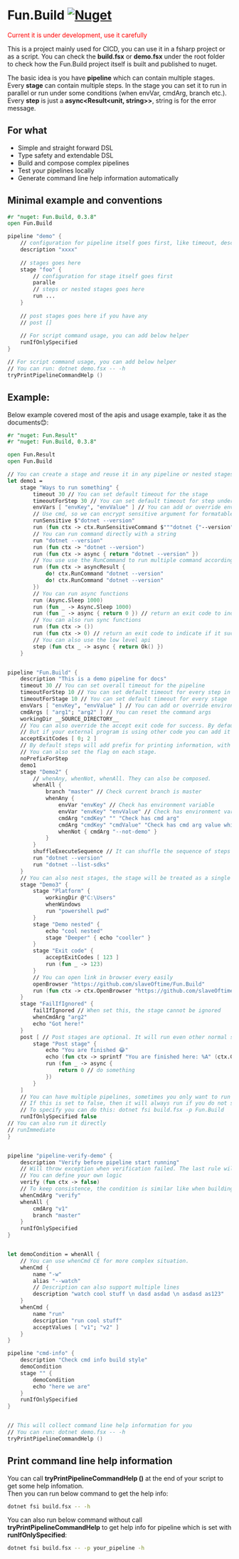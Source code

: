 # Fun.Build [![Nuget](https://img.shields.io/nuget/vpre/Fun.Build)](https://www.nuget.org/packages/Fun.Build)

<p style="color: red;">Current it is under development, use it carefully</p>

This is a project mainly used for CICD, you can use it in a fsharp project or as a script. You can check the **build.fsx** or **demo.fsx** under the root folder to check how the Fun.Build project itself is built and published to nuget.

The basic idea is you have **pipeline** which can contain multiple stages.  
Every **stage** can contain multiple steps. In the stage you can set it to run in parallel or run under some conditions (when envVar, cmdArg, branch etc.).  
Every **step** is just a **async<Result<unit, string>>**, string is for the error message. 


## For what

- Simple and straight forward DSL
- Type safety and extendable DSL
- Build and compose complex pipelines
- Test your pipelines locally
- Generate command line help information automatically


## Minimal example and conventions

```fsharp
#r "nuget: Fun.Build, 0.3.8"
open Fun.Build

pipeline "demo" {
    // configuration for pipeline itself goes first, like timeout, description etc.
    description "xxxx"
    
    // stages goes here
    stage "foo" {
        // configuration for stage itself goes first
        paralle     
        // steps or nested stages goes here
        run ...
    }
    
    // post stages goes here if you have any
    // post []
    
    // For script command usage, you can add below helper 
    runIfOnlySpecified
}

// For script command usage, you can add below helper
// You can run: dotnet demo.fsx -- -h
tryPrintPipelineCommandHelp ()
```


## Example:

Below example covered most of the apis and usage example, take it as the documents😊:

```fsharp
#r "nuget: Fun.Result"
#r "nuget: Fun.Build, 0.3.8"

open Fun.Result
open Fun.Build

// You can create a stage and reuse it in any pipeline or nested stages
let demo1 =
    stage "Ways to run something" {
        timeout 30 // You can set default timeout for the stage
        timeoutForStep 30 // You can set default timeout for step under the stage
        envVars [ "envKey", "envValue" ] // You can add or override environment variables
        // Use cmd, so we can encrypt sensitive argument for formatable string
        runSensitive $"dotnet --version"
        run (fun ctx -> ctx.RunSensitiveCommand $"""dotnet {"--version"}""")
        // You can run command directly with a string
        run "dotnet --version"
        run (fun ctx -> "dotnet --version")
        run (fun ctx -> async { return "dotnet --version" })
        // You use use the RunCommand to run multiple command according to your logics
        run (fun ctx -> asyncResult {
            do! ctx.RunCommand "dotnet --version"
            do! ctx.RunCommand "dotnet --version"
        })
        // You can run async functions
        run (Async.Sleep 1000)
        run (fun _ -> Async.Sleep 1000)
        run (fun _ -> async { return 0 }) // return an exit code to indicate if it successful
        // You can also run sync functions
        run (fun ctx -> ())
        run (fun ctx -> 0) // return an exit code to indicate if it successful
        // You can also use the low level api
        step (fun ctx _ -> async { return Ok() })
    }


pipeline "Fun.Build" {
    description "This is a demo pipeline for docs"
    timeout 30 // You can set overall timeout for the pipeline
    timeoutForStep 10 // You can set default timeout for every step in every stage
    timeoutForStage 10 // You can set default timeout for every stage
    envVars [ "envKey", "envValue" ] // You can add or override environment variables
    cmdArgs [ "arg1"; "arg2" ] // You can reset the command args
    workingDir __SOURCE_DIRECTORY__
    // You can also override the accept exit code for success. By default 0 is for success.
    // But if your external program is using other code you can add it here.
    acceptExitCodes [ 0; 2 ]
    // By default steps will add prefix for printing information, with below flag we can remove it to make it cleaner for some use cases.
    // You can also set the flag on each stage.
    noPrefixForStep
    demo1
    stage "Demo2" {
        // whenAny, whenNot, whenAll. They can also be composed.
        whenAll {
            branch "master" // Check current branch is master
            whenAny {
                envVar "envKey" // Check has environment variable
                envVar "envKey" "envValue" // Check has environment variable value
                cmdArg "cmdKey" "" "Check has cmd arg"
                cmdArg "cmdKey" "cmdValue" "Check has cmd arg value which should be behind the cmdKey"
                whenNot { cmdArg "--not-demo" }
            }
        }
        shuffleExecuteSequence // It can shuffle the sequence of steps executing sequence
        run "dotnet --version"
        run "dotnet --list-sdks"
    }
    // You can also nest stages, the stage will be treated as a single stage for parent stage.
    stage "Demo3" {
        stage "Platform" {
            workingDir @"C:\Users"
            whenWindows
            run "powershell pwd"
        }
        stage "Demo nested" {
            echo "cool nested"
            stage "Deeper" { echo "cooller" }
        }
        stage "Exit code" {
            acceptExitCodes [ 123 ]
            run (fun _ -> 123)
        }
        // You can open link in browser every easily
        openBrowser "https://github.com/slaveOftime/Fun.Build"
        run (fun ctx -> ctx.OpenBrowser "https://github.com/slaveOftime/Fun.Build")
    }
    stage "FailIfIgnored" {
        failIfIgnored // When set this, the stage cannot be ignored
        whenCmdArg "arg2"
        echo "Got here!"
    }
    post [ // Post stages are optional. It will run even other normal stages are failed.
        stage "Post stage" {
            echo "You are finished 😂"
            echo (fun ctx -> sprintf "You are finished here: %A" (ctx.GetWorkingDir()))
            run (fun _ -> async {
                return 0 // do something
            })
        }
    ]
    // You can have multiple pipelines, sometimes you only want to run it only if the command specified the pipeline name.
    // If this is set to false, then it will always run if you do not specify which pipeline to run. By default it is true.
    // To specify you can do this: dotnet fsi build.fsx -p Fun.Build
    runIfOnlySpecified false
// You can also run it directly
// runImmediate
}


pipeline "pipeline-verify-demo" {
    description "Verify before pipeline start running"
    // Will throw exception when verification failed. The last rule will take effect. Below we set it for multiple times just for demo purpose.
    // You can define your own logic
    verify (fun ctx -> false)
    // To keep consistence, the condition is similar like when building stage
    whenCmdArg "verify"
    whenAll {
        cmdArg "v1"
        branch "master"
    }
    runIfOnlySpecified
}


let demoCondition = whenAll {
    // You can use whenCmd CE for more complex situation.
    whenCmd {
        name "-w"
        alias "--watch"
        // Description can also support multiple lines
        description "watch cool stuff \n dasd asdad \n asdasd as123"
    }
    whenCmd {
        name "run"
        description "run cool stuff"
        acceptValues [ "v1"; "v2" ]
    }
}

pipeline "cmd-info" {
    description "Check cmd info build style"
    demoCondition
    stage "" {
        demoCondition
        echo "here we are"
    }
    runIfOnlySpecified
}


// This will collect command line help information for you
// You can run: dotnet demo.fsx -- -h
tryPrintPipelineCommandHelp ()
```


## Print command line help information

You can call **tryPrintPipelineCommandHelp ()** at the end of your script to get some help infomation.  
Then you can run below command to get the help info: 
```bash
dotnet fsi build.fsx -- -h
```

You can also run below command without call **tryPrintPipelineCommandHelp** to get help info for  pipeline which is set with **runIfOnlySpecified**:
```bash 
dotnet fsi build.fsx -- -p your_pipeline -h
```
